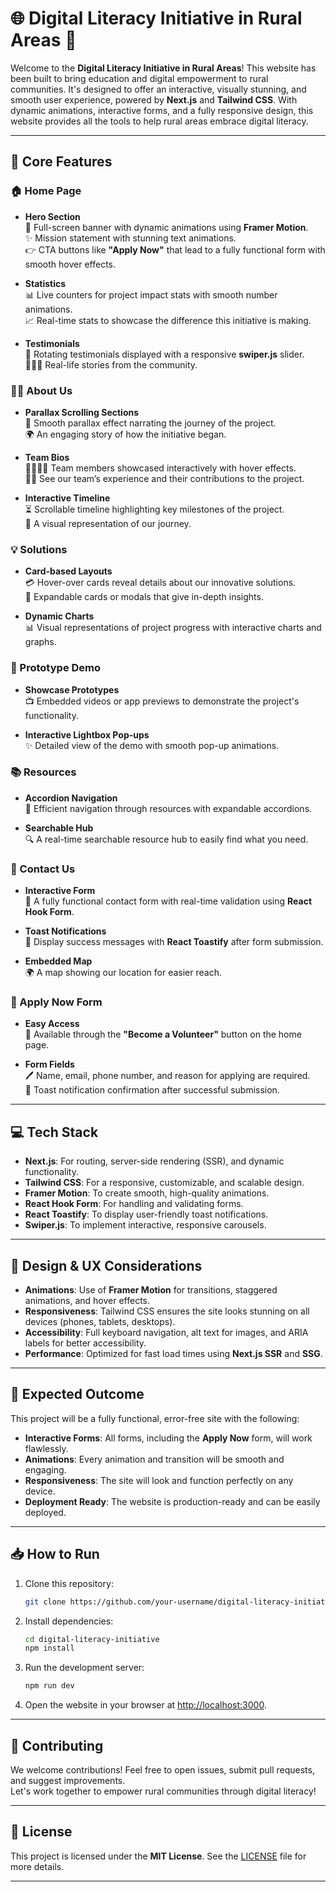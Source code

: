 
# 🌐 Digital Literacy Initiative in Rural Areas 🚀

Welcome to the **Digital Literacy Initiative in Rural Areas**! This website has been built to bring education and digital empowerment to rural communities. It's designed to offer an interactive, visually stunning, and smooth user experience, powered by **Next.js** and **Tailwind CSS**. With dynamic animations, interactive forms, and a fully responsive design, this website provides all the tools to help rural areas embrace digital literacy.

---

## 🎯 Core Features

### 🏠 Home Page

- **Hero Section**  
  🌟 Full-screen banner with dynamic animations using **Framer Motion**.  
  ✨ Mission statement with stunning text animations.  
  👉 CTA buttons like **"Apply Now"** that lead to a fully functional form with smooth hover effects.

- **Statistics**  
  📊 Live counters for project impact stats with smooth number animations.  
  📈 Real-time stats to showcase the difference this initiative is making.

- **Testimonials**  
  💬 Rotating testimonials displayed with a responsive **swiper.js** slider.  
  🧑‍🤝‍🧑 Real-life stories from the community.

### 🧑‍💻 About Us

- **Parallax Scrolling Sections**  
  📜 Smooth parallax effect narrating the journey of the project.  
  🌍 An engaging story of how the initiative began.

- **Team Bios**  
  👨‍👩‍👧‍👦 Team members showcased interactively with hover effects.  
  🧑‍💼 See our team’s experience and their contributions to the project.

- **Interactive Timeline**  
  ⏳ Scrollable timeline highlighting key milestones of the project.  
  📅 A visual representation of our journey.

### 💡 Solutions

- **Card-based Layouts**  
  💳 Hover-over cards reveal details about our innovative solutions.  
  📝 Expandable cards or modals that give in-depth insights.

- **Dynamic Charts**  
  📊 Visual representations of project progress with interactive charts and graphs.

### 📱 Prototype Demo

- **Showcase Prototypes**  
  📺 Embedded videos or app previews to demonstrate the project's functionality.

- **Interactive Lightbox Pop-ups**  
  ✨ Detailed view of the demo with smooth pop-up animations.

### 📚 Resources

- **Accordion Navigation**  
  📑 Efficient navigation through resources with expandable accordions.

- **Searchable Hub**  
  🔍 A real-time searchable resource hub to easily find what you need.

### 📍 Contact Us

- **Interactive Form**  
  📝 A fully functional contact form with real-time validation using **React Hook Form**.

- **Toast Notifications**  
  🎉 Display success messages with **React Toastify** after form submission.

- **Embedded Map**  
  🌍 A map showing our location for easier reach.

### 📝 Apply Now Form

- **Easy Access**  
  🚀 Available through the **"Become a Volunteer"** button on the home page.

- **Form Fields**  
  🖊️ Name, email, phone number, and reason for applying are required.  
  🎉 Toast notification confirmation after successful submission.  

---

## 💻 Tech Stack

- **Next.js**: For routing, server-side rendering (SSR), and dynamic functionality.  
- **Tailwind CSS**: For a responsive, customizable, and scalable design.  
- **Framer Motion**: To create smooth, high-quality animations.  
- **React Hook Form**: For handling and validating forms.  
- **React Toastify**: To display user-friendly toast notifications.  
- **Swiper.js**: To implement interactive, responsive carousels.

---

## 🎨 Design & UX Considerations

- **Animations**: Use of **Framer Motion** for transitions, staggered animations, and hover effects.  
- **Responsiveness**: Tailwind CSS ensures the site looks stunning on all devices (phones, tablets, desktops).  
- **Accessibility**: Full keyboard navigation, alt text for images, and ARIA labels for better accessibility.  
- **Performance**: Optimized for fast load times using **Next.js SSR** and **SSG**.

---

## 🚀 Expected Outcome

This project will be a fully functional, error-free site with the following:

- **Interactive Forms**: All forms, including the **Apply Now** form, will work flawlessly.  
- **Animations**: Every animation and transition will be smooth and engaging.  
- **Responsiveness**: The site will look and function perfectly on any device.  
- **Deployment Ready**: The website is production-ready and can be easily deployed.

---

## 📥 How to Run

1. Clone this repository:  
   ```bash
   git clone https://github.com/your-username/digital-literacy-initiative.git
   ```

2. Install dependencies:  
   ```bash
   cd digital-literacy-initiative  
   npm install
   ```

3. Run the development server:  
   ```bash
   npm run dev
   ```

4. Open the website in your browser at [http://localhost:3000](http://localhost:3000).

---

## 🤝 Contributing

We welcome contributions! Feel free to open issues, submit pull requests, and suggest improvements.  
Let's work together to empower rural communities through digital literacy!

---

## 📜 License

This project is licensed under the **MIT License**. See the [LICENSE](./LICENSE) file for more details.

---

